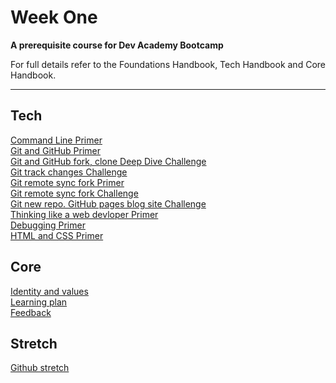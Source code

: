 # Week One

__A prerequisite course for Dev Academy Bootcamp__

For full details refer to the Foundations Handbook, Tech Handbook and Core Handbook.


------------

## Tech
[Command Line Primer](command-line/README.md)  
[Git and GitHub Primer](git-and-github-intro/README.md)  
[Git and GitHub fork, clone Deep Dive Challenge](git-and-github-intro/git-github-fork-clone-challenge.md)  
[Git track changes Challenge](git-and-github-intro/git-track-and-commit-challenge.md)  
[Git remote sync fork Primer](git-and-github-intro/git-remote-fork-merge-primer.md)  
[Git remote sync fork Challenge](git-and-github-intro/git-remote-sync-fork-challenge.md)  
[Git new repo. GitHub pages blog site Challenge](git-and-github-intro/git-new-repo-github-pages-blog.md)  
[Thinking like a web devloper Primer](research-and-debugging/thinking-like-a-programmer.md)  
[Debugging Primer](research-and-debugging/README.md)  
[HTML and CSS Primer]()  

## Core
[Identity and values]()  
[Learning plan]()  
[Feedback]()  


## Stretch
[Github stretch](git-github-stretch/README.md)


